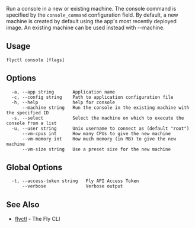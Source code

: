 Run a console in a new or existing machine. The console command is
specified by the `console_command` configuration field. By default, a
new machine is created by default using the app's most recently deployed
image. An existing machine can be used instead with --machine.

## Usage
~~~
flyctl console [flags]
~~~

## Options

~~~
  -a, --app string       Application name
  -c, --config string    Path to application configuration file
  -h, --help             help for console
      --machine string   Run the console in the existing machine with the specified ID
  -s, --select           Select the machine on which to execute the console from a list
  -u, --user string      Unix username to connect as (default "root")
      --vm-cpus int      How many CPUs to give the new machine
      --vm-memory int    How much memory (in MB) to give the new machine
      --vm-size string   Use a preset size for the new machine
~~~

## Global Options

~~~
  -t, --access-token string   Fly API Access Token
      --verbose               Verbose output
~~~

## See Also

* [flyctl](/docs/flyctl/help/)	 - The Fly CLI

